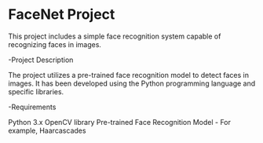 FaceNet Project
===========================

This project includes a simple face recognition system capable of recognizing faces in images.

-Project Description

The project utilizes a pre-trained face recognition model to detect faces in images. It has been developed using the Python programming language and specific libraries.

-Requirements

Python 3.x
OpenCV library
Pre-trained Face Recognition Model - For example, Haarcascades
